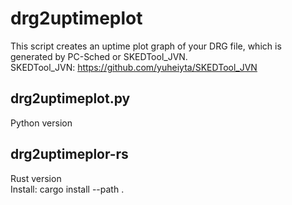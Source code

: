 # drg2uptimeplot
This script creates an uptime plot graph of your DRG file, which is generated by PC-Sched or SKEDTool_JVN.    
SKEDTool_JVN: https://github.com/yuheiyta/SKEDTool_JVN  

## drg2uptimeplot.py  
Python version  

## drg2uptimeplor-rs
Rust version  
Install: cargo install --path . 

